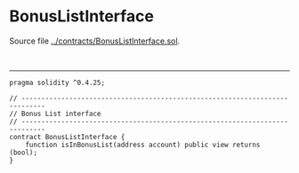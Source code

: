 # BonusListInterface

Source file [../contracts/BonusListInterface.sol](../contracts/BonusListInterface.sol).

<br />

<hr />

```solidity
pragma solidity ^0.4.25;

// ----------------------------------------------------------------------------
// Bonus List interface
// ----------------------------------------------------------------------------
contract BonusListInterface {
    function isInBonusList(address account) public view returns (bool);
}

```
